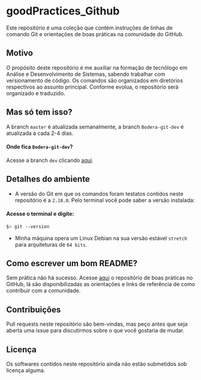 # goodPractices_Github
Este repositório é uma coleção que contém instruções de linhas de comando Git e orientações de boas práticas na comunidade do GitHub. 

## Motivo
 O propósito deste repositório é me auxiliar na formação de tecnólogo em Análise e Desenvolvimento de Sistemas, sabendo trabalhar com versionamento de código. Os comandos são organizados em diretórios respectivos ao assunto principal. Conforme evolua, o repositório será organizado e traduzido.

## Mas só tem isso? 
A branch `master` é atualizada semanalmente, a branch `Bodera-git-dev` é atualizada a cada 2-4 dias.

#### Onde fica `Bodera-git-dev`?
Acesse a branch `dev` clicando [aqui](https://github.com/Bodera/goodPractices_Github/tree/Bodera-git-dev).

## Detalhes do ambiente
* A versão do Git em que os comandos foram testatos contidos neste repositório é a `2.18.0`. Pelo terminal você pode saber a versão instalada:

#### Acesse o terminal e digite:
```bash
$> git --version
```
* Minha máquina opera um Linux Debian na sua versão estável `stretch` para arquiteturas de `64 bits`.

## Como escrever um bom README?
 Sem prática não há sucesso. Acesse [aqui](https://github.com/Bodera/goodPractices_Github) o repositório de boas práticas no GitHub, lá são disponibilizadas as orientações e links de referência de como contribuir com a comunidade. 

## Contribuições
 Pull requests neste repositório são bem-vindas, mas peço antes que seja aberta uma issue para discutirmos sobre o que você gostaria de mudar.

## Licença
Os softwares contidos neste repositório ainda não estão submetidos sob licença alguma.